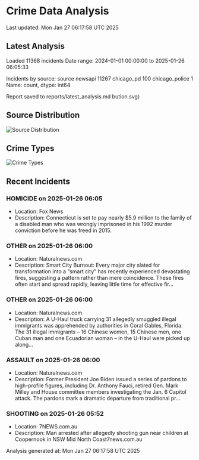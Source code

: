 # Crime Data Analysis
Last updated: Mon Jan 27 06:17:58 UTC 2025

## Latest Analysis

Loaded 11368 incidents
Date range: 2024-01-01 00:00:00 to 2025-01-26 06:05:33

Incidents by source:
source
newsapi           11267
chicago_pd          100
chicago_police        1
Name: count, dtype: int64

Report saved to reports/latest_analysis.md
bution.svg)

## Source Distribution
![Source Distribution](images/source_distribution.svg)

## Crime Types
![Crime Types](images/crime_types.svg)

## Recent Incidents

### HOMICIDE on 2025-01-26 06:05
- Location: Fox News
- Description: Connecticut is set to pay nearly $5.9 million to the family of a disabled man who was wrongly imprisoned in his 1992 murder conviction before he was freed in 2015.


### OTHER on 2025-01-26 06:00
- Location: Naturalnews.com
- Description: Smart City Burnout: Every major city slated for transformation into a “smart city” has recently experienced devastating fires, suggesting a pattern rather than mere coincidence. These fires often start and spread rapidly, leaving little time for effective fir…


### OTHER on 2025-01-26 06:00
- Location: Naturalnews.com
- Description: A U-Haul truck carrying 31 allegedly smuggled illegal immigrants was apprehended by authorities in Coral Gables, Florida. The 31 illegal immigrants – 16 Chinese women, 15 Chinese men, one Cuban man and one Ecuadorian woman – in the U-Haul were picked up along…


### ASSAULT on 2025-01-26 06:00
- Location: Naturalnews.com
- Description: Former President Joe Biden issued a series of pardons to high-profile figures, including Dr. Anthony Fauci, retired Gen. Mark Milley and House committee members investigating the Jan. 6 Capitol attack. The pardons mark a dramatic departure from traditional pr…


### SHOOTING on 2025-01-26 05:52
- Location: 7NEWS.com.au
- Description: Man arrested after allegedly shooting gun near children at Coopernook in NSW Mid North Coast7news.com.au

Analysis generated at: Mon Jan 27 06:17:58 UTC 2025
